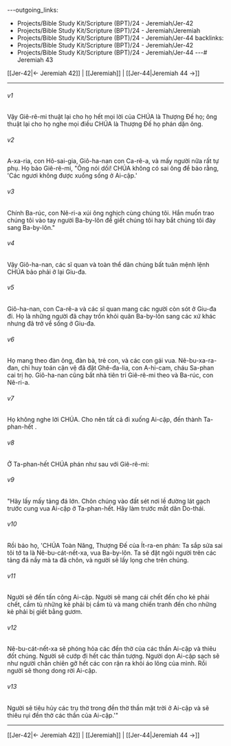 ---outgoing_links:
  - Projects/Bible Study Kit/Scripture (BPT)/24 - Jeremiah/Jer-42
  - Projects/Bible Study Kit/Scripture (BPT)/24 - Jeremiah/Jeremiah
  - Projects/Bible Study Kit/Scripture (BPT)/24 - Jeremiah/Jer-44
backlinks:
  - Projects/Bible Study Kit/Scripture (BPT)/24 - Jeremiah/Jer-42
  - Projects/Bible Study Kit/Scripture (BPT)/24 - Jeremiah/Jer-44
---# Jeremiah 43

[[Jer-42|← Jeremiah 42]] | [[Jeremiah]] | [[Jer-44|Jeremiah 44 →]]
***



###### v1 
Vậy Giê-rê-mi thuật lại cho họ hết mọi lời của CHÚA là Thượng Đế họ; ông thuật lại cho họ nghe mọi điều CHÚA là Thượng Đế họ phán dặn ông. 

###### v2 
A-xa-ria, con Hô-sai-gia, Giô-ha-nan con Ca-rê-a, và mấy người nữa rất tự phụ. Họ bảo Giê-rê-mi, "Ông nói dối! CHÚA không có sai ông để bảo rằng, 'Các ngươi không được xuống sống ở Ai-cập.' 

###### v3 
Chính Ba-rúc, con Nê-ri-a xúi ông nghịch cùng chúng tôi. Hắn muốn trao chúng tôi vào tay người Ba-by-lôn để giết chúng tôi hay bắt chúng tôi đày sang Ba-by-lôn." 

###### v4 
Vậy Giô-ha-nan, các sĩ quan và toàn thể dân chúng bất tuân mệnh lệnh CHÚA bảo phải ở lại Giu-đa. 

###### v5 
Giô-ha-nan, con Ca-rê-a và các sĩ quan mang các người còn sót ở Giu-đa đi. Họ là những người đã chạy trốn khỏi quân Ba-by-lôn sang các xứ khác nhưng đã trở về sống ở Giu-đa. 

###### v6 
Họ mang theo đàn ông, đàn bà, trẻ con, và các con gái vua. Nê-bu-xa-ra-đan, chỉ huy toán cận vệ đã đặt Ghê-đa-lia, con A-hi-cam, cháu Sa-phan cai trị họ. Giô-ha-nan cũng bắt nhà tiên tri Giê-rê-mi theo và Ba-rúc, con Nê-ri-a. 

###### v7 
Họ không nghe lời CHÚA. Cho nên tất cả đi xuống Ai-cập, đến thành Ta-phan-hết . 

###### v8 
Ở Ta-phan-hết CHÚA phán như sau với Giê-rê-mi: 

###### v9 
"Hãy lấy mấy tảng đá lớn. Chôn chúng vào đất sét nơi lề đường lát gạch trước cung vua Ai-cập ở Ta-phan-hết. Hãy làm trước mắt dân Do-thái. 

###### v10 
Rồi bảo họ, 'CHÚA Toàn Năng, Thượng Đế của Ít-ra-en phán: Ta sắp sửa sai tôi tớ ta là Nê-bu-cát-nết-xa, vua Ba-by-lôn. Ta sẽ đặt ngôi người trên các tảng đá nầy mà ta đã chôn, và người sẽ lấy lọng che trên chúng. 

###### v11 
Người sẽ đến tấn công Ai-cập. Người sẽ mang cái chết đến cho kẻ phải chết, cầm tù những kẻ phải bị cầm tù và mang chiến tranh đến cho những kẻ phải bị giết bằng gươm. 

###### v12 
Nê-bu-cát-nết-xa sẽ phóng hỏa các đền thờ của các thần Ai-cập và thiêu đốt chúng. Người sẽ cướp đi hết các thần tượng. Người dọn Ai-cập sạch sẽ như người chăn chiên gỡ hết các con rận ra khỏi áo lông của mình. Rồi người sẽ thong dong rời Ai-cập. 

###### v13 
Người sẽ tiêu hủy các trụ thờ trong đền thờ thần mặt trời ở Ai-cập và sẽ thiêu rụi đền thờ các thần của Ai-cập.'"

***
[[Jer-42|← Jeremiah 42]] | [[Jeremiah]] | [[Jer-44|Jeremiah 44 →]]
